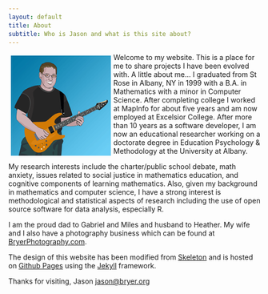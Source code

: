 ```yaml
---
layout: default
title: About
subtitle: Who is Jason and what is this site about?
---
```


<img src='/images/me.gif' align='left' style="padding:5px;">

Welcome to my website. This is a place for me to share projects I have been evolved with. A little about me… I graduated from St Rose in Albany, NY in 1999 with a B.A. in Mathematics with a minor in Computer Science. After completing college I worked at MapInfo for about five years and am now employed at Excelsior College. After more than 10 years as a software developer, I am now an educational researcher working on a doctorate degree in Education Psychology & Methodology at the University at Albany.

My research interests include the charter/public school debate, math anxiety, issues related to social justice in mathematics education, and cognitive components of learning mathematics. Also, given my background in mathematics and computer science, I have a strong interest is methodological and statistical aspects of research including the use of open source software for data analysis, especially R.

I am the proud dad to Gabriel and Miles and husband to Heather. My wife and I also have a photography business which can be found at [BryerPhotography.com](http://bryerphotography.com).

The design of this website has been modified from [Skeleton](http://www.getskeleton.com/) and is hosted on [Github Pages](http://pages.github.com) using the [Jekyll](https://github.com/mojombo/jekyll) framework.

Thanks for visiting, 
Jason
jason@bryer.org 
